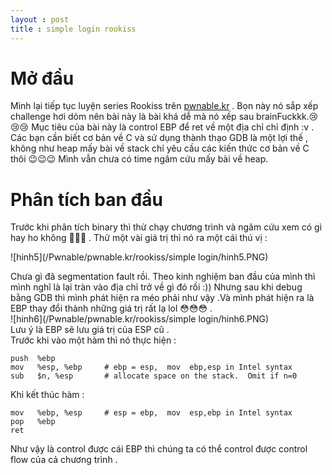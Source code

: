 ```yaml
---
layout : post
title : simple login rookiss 
--- 
```


# Mở đầu 

Mình lại tiếp tục luyện series Rookiss trên [pwnable.kr](https://pwnable.kr/play.php) . Bọn này nó sắp xếp challenge hơi dỏm nên bài này là bài khá dễ mà nó xếp sau brainFuckkk.😢😢😢 Mục tiêu của bài này là control EBP để ret về một địa chỉ chỉ định :v . Các bạn cần biết cơ bản về C và sử dụng thành thạo GDB là một lợi thế , không như heap mấy bài về stack chỉ yêu cầu các kiến thức cơ bản về C thôi 😉😉😉 Mình vẫn chưa có time ngâm cứu mấy bài về heap. 

# Phân tích ban đầu

Trước khi phân tích binary thì thử chạy chương trình và ngâm cứu xem có gì hay ho không 😬😬😬 . Thử một vài giá trị thì nó ra một cái thú vị : 

![hinh5](/Pwnable/pwnable.kr/rookiss/simple login/hinh5.PNG) 

Chưa gì đã segmentation fault rồi. Theo kinh nghiệm ban đầu của mình thì mình nghĩ là lại tràn vào địa chỉ trở về gì đó rồi :)) 
Nhưng sau khi debug bằng GDB thì mình phát hiện ra méo phải như vậy .Và mình phát hiện ra là EBP thay đổi thành những giá trị rất lạ lol 😳😳😳 .  
![hinh6](/Pwnable/pwnable.kr/rookiss/simple login/hinh6.PNG)  
Lưu ý là EBP sẽ lưu giá trị của ESP cũ .  
Trước khi vào một hàm thì nó thực hiện  :  
```
push  %ebp   
mov   %esp, %ebp     # ebp = esp,  mov  ebp,esp in Intel syntax  
sub   $n, %esp       # allocate space on the stack.  Omit if n=0   
``` 
Khi kết thúc hàm :  
```
mov   %ebp, %esp     # esp = ebp,  mov  esp,ebp in Intel syntax
pop   %ebp
ret
```  
Như vậy là control được cái EBP thì chúng ta có thể control được control flow của cả chương trình . 


